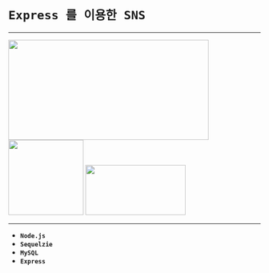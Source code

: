 # `Express 를 이용한 SNS`

----
<img src="https://cdn-images-1.medium.com/max/1200/0*ShbzlvZjT-VI72oW.png" width ='400' height ='200' >
<img src = "https://encrypted-tbn0.gstatic.com/images?q=tbn:ANd9GcQNLB2jaw7mK8XLZMDOiegBqpDwor7tPTIgnwHQK2PdjyA_6M54" width ="150" >
<img src="https://upload.wikimedia.org/wikipedia/en/thumb/6/62/MySQL.svg/1200px-MySQL.svg.png" width='200' height ="100">

----

- **`Node.js`**             
- **`Sequelzie`**
- **`MySQL`**
- **`Express`**
